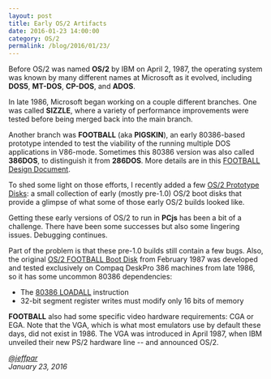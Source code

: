 ```yaml
---
layout: post
title: Early OS/2 Artifacts
date: 2016-01-23 14:00:00
category: OS/2
permalink: /blog/2016/01/23/
---
```


Before OS/2 was named **OS/2** by IBM on April 2, 1987, the operating system was known by many different names at
Microsoft as it evolved, including **DOS5**, **MT-DOS**, **CP-DOS**, and **ADOS**.

In late 1986, Microsoft began working on a couple different branches.  One was called **SIZZLE**, where a variety of
performance improvements were tested before being merged back into the main branch.

Another branch was **FOOTBALL** (aka **PIGSKIN**), an early 80386-based prototype intended to test the viability
of the running multiple DOS applications in V86-mode.  Sometimes this 80386 version was also called **386DOS**,
to distinguish it from **286DOS**.  More details are in this
[FOOTBALL Design Document](/disks/pc/os2/misc/football/87058/#football-design-document).

To shed some light on those efforts, I recently added a few [OS/2 Prototype Disks](/disks/pc/os2/misc/): a small
collection of early (mostly pre-1.0) OS/2 boot disks that provide a glimpse of what some of those early OS/2 builds
looked like.

Getting these early versions of OS/2 to run in **PCjs** has been a bit of a challenge.  There have been some successes
but also some lingering issues.  Debugging continues.

Part of the problem is that these pre-1.0 builds still contain a few bugs.  Also, the original
[OS/2 FOOTBALL Boot Disk](/disks/pc/os2/misc/football/87058/) from February 1987 was developed and
tested exclusively on Compaq DeskPro 386 machines from late 1986, so it has some uncommon 80386 dependencies:

* The [80386 LOADALL](/pubs/pc/reference/intel/80386/loadall/) instruction
* 32-bit segment register writes must modify only 16 bits of memory

**FOOTBALL** also had some specific video hardware requirements: CGA or EGA.  Note that the VGA, which is what most
emulators use by default these days, did not exist in 1986.  The VGA was introduced in April 1987, when IBM
unveiled their new PS/2 hardware line -- and announced OS/2.

*[@jeffpar](http://twitter.com/jeffpar)*  
*January 23, 2016*
